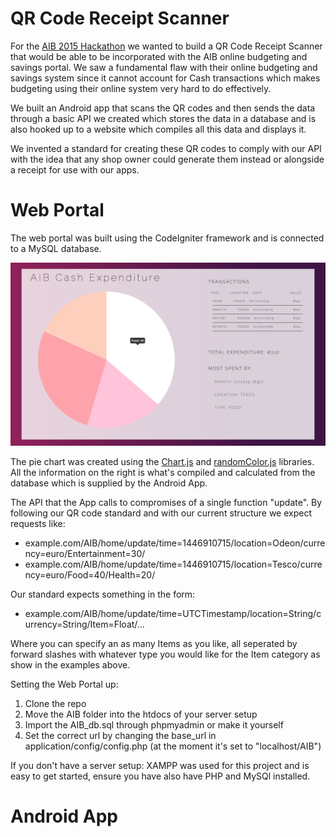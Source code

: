 # QR Code Receipt Scanner
For the <a href="https://www.aibdatahack.com">AIB 2015 Hackathon</a> we wanted to build a QR Code Receipt Scanner 
that would be able to be incorporated with the AIB online budgeting and savings portal. We saw a fundamental flaw with their
online budgeting and savings system since it cannot account for Cash transactions which makes budgeting using their online system very hard to do effectively.

We built an Android app that scans the QR codes and then sends the data through a basic API we created which stores the data
in a database and is also hooked up to a website which compiles all this data and displays it. 

We invented a standard for creating these QR codes to comply with our API with the idea that any shop owner could generate them
instead or alongside a receipt for use with our apps.

# Web Portal
The web portal was built using the CodeIgniter framework and is connected to a MySQL database.

<img src="images/webportal.png" />

The pie chart was created using the <a href="http://chartjs.org">Chart.js</a> and <a href="http://github.com/davidmerfield/randomColor">randomColor.js</a> libraries.
All the information on the right is what's compiled and calculated from the database which is supplied by the Android App.

The API that the App calls to compromises of a single function "update". By following our QR code standard and with our current structure we expect requests like: 
<ul>
  <li>example.com/AIB/home/update/time=1446910715/location=Odeon/currency=euro/Entertainment=30/</li>
  <li>example.com/AIB/home/update/time=1446910715/location=Tesco/currency=euro/Food=40/Health=20/</li>
</ul>

Our standard expects something in the form:
<ul>
  <li>example.com/AIB/home/update/time=UTCTimestamp/location=String/currency=String/Item=Float/…</li>
</ul>
Where you can specify an as many Items as you like, all seperated by forward slashes with whatever type you would like for the Item category as show in the examples above.

Setting the Web Portal up:
<ol>
  <li>Clone the repo</li>
  <li>Move the AIB folder into the htdocs of your server setup</li>
  <li>Import the AIB_db.sql through phpmyadmin or make it yourself</li>
  <li>Set the correct url by changing the base_url in application/config/config.php (at the moment it's set to "localhost/AIB")</li>
</ol>

If you don't have a server setup: XAMPP was used for this project and is easy to get started, ensure you have also have PHP and MySQl installed.

# Android App










